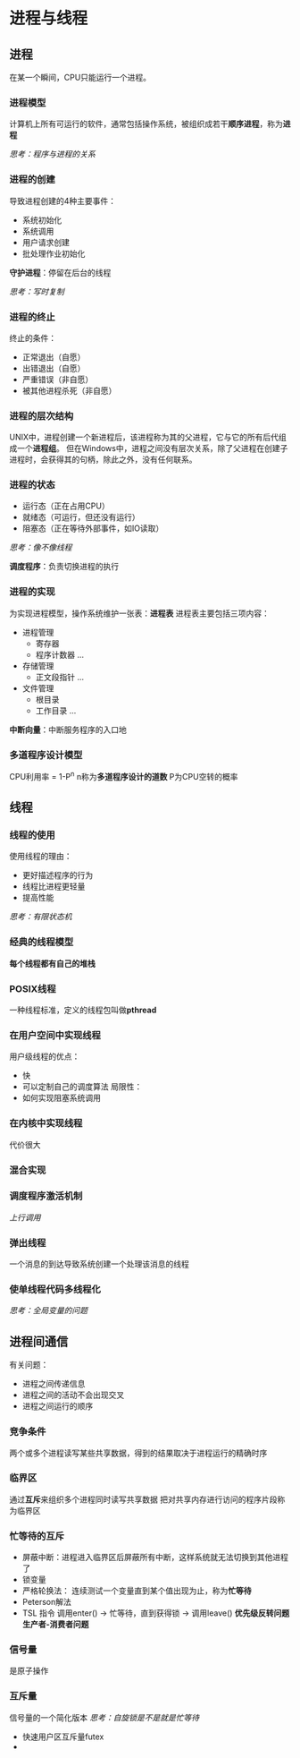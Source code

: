 # 进程与线程

## 进程
在某一个瞬间，CPU只能运行一个进程。
### 进程模型
计算机上所有可运行的软件，通常包括操作系统，被组织成若干**顺序进程**，称为**进程**

*思考：程序与进程的关系*
### 进程的创建
导致进程创建的4种主要事件：
- 系统初始化
- 系统调用
- 用户请求创建
- 批处理作业初始化

**守护进程**：停留在后台的线程

*思考：写时复制*
### 进程的终止
终止的条件：
- 正常退出（自愿）
- 出错退出（自愿）
- 严重错误（非自愿）
- 被其他进程杀死（非自愿）
### 进程的层次结构
UNIX中，进程创建一个新进程后，该进程称为其的父进程，它与它的所有后代组成一个**进程组**。
但在Windows中，进程之间没有层次关系，除了父进程在创建子进程时，会获得其的句柄，除此之外，没有任何联系。
### 进程的状态
- 运行态（正在占用CPU）
- 就绪态（可运行，但还没有运行）
- 阻塞态（正在等待外部事件，如IO读取）

*思考：像不像线程*

**调度程序**：负责切换进程的执行
### 进程的实现
为实现进程模型，操作系统维护一张表：**进程表**
进程表主要包括三项内容：
- 进程管理
    - 寄存器
    - 程序计数器
    ...
- 存储管理
    - 正文段指针
    ...
- 文件管理
    - 根目录
    - 工作目录
    ...

**中断向量**：中断服务程序的入口地
### 多道程序设计模型
CPU利用率 = 1-P<sup>n</sup>
n称为**多道程序设计的道数**
P为CPU空转的概率
## 线程
### 线程的使用
使用线程的理由：
- 更好描述程序的行为
- 线程比进程更轻量
- 提高性能

*思考：有限状态机*

### 经典的线程模型
**每个线程都有自己的堆栈**

### POSIX线程
一种线程标准，定义的线程包叫做**pthread**

### 在用户空间中实现线程
用户级线程的优点：
- 快
- 可以定制自己的调度算法
局限性：
- 如何实现阻塞系统调用
### 在内核中实现线程
代价很大
### 混合实现
### 调度程序激活机制
*上行调用*
### 弹出线程
一个消息的到达导致系统创建一个处理该消息的线程
### 使单线程代码多线程化
*思考：全局变量的问题*

## 进程间通信
有关问题：
- 进程之间传递信息
- 进程之间的活动不会出现交叉
- 进程之间运行的顺序
### 竞争条件
两个或多个进程读写某些共享数据，得到的结果取决于进程运行的精确时序
### 临界区
通过**互斥**来组织多个进程同时读写共享数据
把对共享内存进行访问的程序片段称为临界区
### 忙等待的互斥
- 屏蔽中断：进程进入临界区后屏蔽所有中断，这样系统就无法切换到其他进程了
- 锁变量
- 严格轮换法：
    连续测试一个变量直到某个值出现为止，称为**忙等待**
- Peterson解法
- TSL 指令
    调用enter() -> 忙等待，直到获得锁 -> 调用leave()
**优先级反转问题**
**生产者-消费者问题**
### 信号量
是原子操作
### 互斥量
信号量的一个简化版本
*思考：自旋锁是不是就是忙等待*
- 快速用户区互斥量futex
- 






























